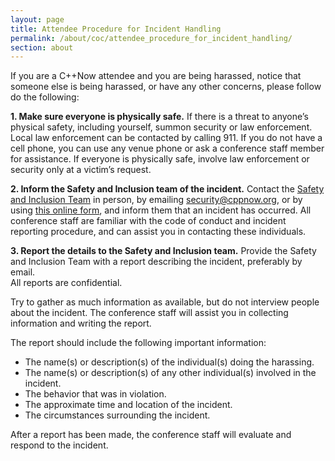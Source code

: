 ```yaml
---
layout: page
title: Attendee Procedure for Incident Handling
permalink: /about/coc/attendee_procedure_for_incident_handling/
section: about
---
```


If you are a C++Now attendee and you are being harassed, notice that someone 
else is being harassed, or have any other concerns, please follow do the following:

**1. Make sure everyone is physically safe.** If there is a threat to anyone’s 
physical safety, including yourself, summon security or law enforcement.  Local 
law enforcement can be contacted by calling 911. If you do not have a cell phone, 
you can use any venue phone or ask a conference staff member for assistance.  If 
everyone is physically safe, involve law enforcement or security only at a victim’s 
request.

**2. Inform the Safety and Inclusion team of the incident.**  Contact the 
[Safety and Inclusion Team](https://cppnow.org/about/staff/) in person, by 
emailing [security@cppnow.org](mailto:security@cppnow.org), or by using 
[this online form](https://docs.google.com/forms/d/e/1FAIpQLSfX0VTBYrfWJDX4xf0MYI12fBdtz59eXoGTcMuo3rBx6G9njA/viewform),
and inform them that an incident has occurred.  All conference staff are familiar 
with the code of conduct and incident reporting procedure, and can assist you in 
contacting these individuals.

**3. Report the details to the Safety and Inclusion team.**  Provide the Safety 
and Inclusion Team with a report describing the incident, preferably by email.  
All reports are confidential.

Try to gather as much information as available, but do not interview people about 
the incident. The conference staff will assist you in collecting information and 
writing the report.

The report should include the following important information:

- The name(s) or description(s) of the individual(s) doing the harassing.
- The name(s) or description(s) of any other individual(s) involved in the incident.
- The behavior that was in violation.
- The approximate time and location of the incident.
- The circumstances surrounding the incident.

After a report has been made, the conference staff will evaluate and respond to 
the incident.
